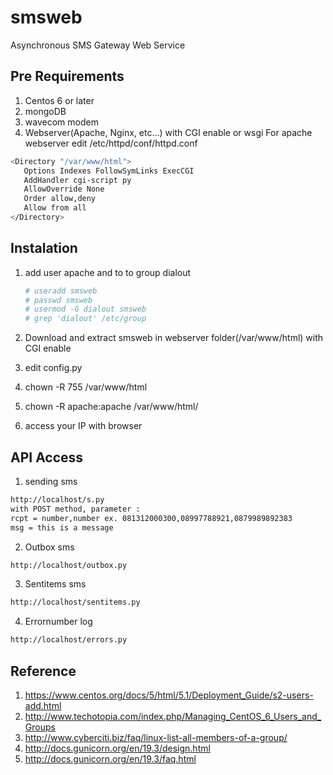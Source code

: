 # smsweb
Asynchronous SMS Gateway Web Service

## Pre Requirements
 1. Centos 6 or later
 2. mongoDB
 3. wavecom modem
 4. Webserver(Apache, Nginx, etc...) with CGI enable or wsgi
 For apache webserver edit /etc/httpd/conf/httpd.conf 
 ```sh
 <Directory "/var/www/html">
 	Options Indexes FollowSymLinks ExecCGI
    AddHandler cgi-script py
    AllowOverride None
    Order allow,deny
    Allow from all
 </Directory>
 ```

## Instalation
 1. add user apache and to to group dialout
    
    ```sh
	# useradd smsweb
	# passwd smsweb
	# usermod -G dialout smsweb
	# grep 'dialout' /etc/group
	```
 2. Download and extract smsweb in webserver folder(/var/www/html) with CGI enable
 3. edit config.py
 4. chown -R 755 /var/www/html
 5. chown -R apache:apache /var/www/html/
 6. access your IP with browser
 
## API Access
 1. sending sms
 
 ```sh
 http://localhost/s.py 
 with POST method, parameter :
 rcpt = number,number ex. 081312000300,08997788921,0879989892383
 msg = this is a message
 ```
 2. Outbox sms
 ```sh
 http://localhost/outbox.py
 ```
 3. Sentitems sms
 ```sh
 http://localhost/sentitems.py
 ```
 4. Errornumber log
 ```sh
 http://localhost/errors.py
 ```
 



## Reference
 1. https://www.centos.org/docs/5/html/5.1/Deployment_Guide/s2-users-add.html
 2. http://www.techotopia.com/index.php/Managing_CentOS_6_Users_and_Groups
 3. http://www.cyberciti.biz/faq/linux-list-all-members-of-a-group/
 4. http://docs.gunicorn.org/en/19.3/design.html
 5. http://docs.gunicorn.org/en/19.3/faq.html